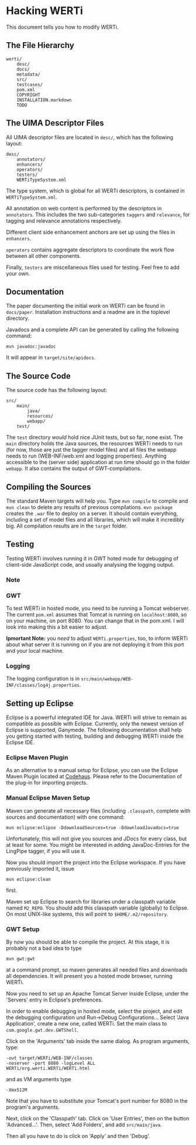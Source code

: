 # Hacking WERTi

This document tells you how to modify WERTi.

## The File Hierarchy

	werti/
		desc/
		docs/
		metadata/
		src/
		testcases/
		pom.xml
		COPYRIGHT
		INSTALLATION.markdown
		TODO

## The UIMA Descriptor Files

All UIMA descriptor files are located in `desc/`, which has the following
layout:

	desc/
		annotators/
		enhancers/
		operators/
		testers/
		WERTiTypeSystem.xml

The type system, which is global for all WERTi descriptors, is contained in
`WERTiTypeSystem.xml`.

All annotation on web content is performed by the descriptors in `annotators`.
This includes the two sub-categories `taggers` and `relevance`, for tagging and
relevance annotations respectively.

Different client side enhancement anchors are set up using the files in
`enhancers`.

`operators` contains aggregate descriptors to coordinate the work flow between
all other components.

Finally, `testers` are miscellaneous files used for testing. Feel free to add
your own.

## Documentation

The paper documenting the initial work on WERTi can be found in `docs/paper`.
Installation instructions and a readme are in the toplevel directory.

Javadocs and a complete API can be generated by calling the following command:

	mvn javadoc:javadoc

It will appear in `target/site/apidocs`.

## The Source Code

The source code has the following layout:

	src/
		main/
			java/
			resources/
			webapp/
		test/

The `test` directory *would* hold nice JUnit tests, but so far, none exist.
The `main` directory holds the Java sources, the resources WERTi needs to run
(for now, those are just the tagger model files) and all files the webapp needs
to run (WEB-INF/web.xml and logging properties). Anything accessible to the
(server side) application at run time should go in the folder `webapp`. It also
contains the output of GWT-compilations.

## Compiling the Sources

The standard Maven targets will help you. Type `mvn compile` to compile and
`mvn clean` to delete any results of previous compilations. `mvn package`
creates the `.war` file to deploy on a server. It should contain everything,
including a set of model files and all libraries, which will make it incredibly
big. All compilation results are in the `target` folder.

## Testing

Testing WERTi involves running it in GWT hoted mode for debugging of client-side
JavaScript code, and usually analysing the logging output.

### Note


### GWT
To test WERTi in hosted mode, you need to be running a Tomcat webserver. The
current `pom.xml` assumes that Tomcat is running on `localhost:8080`, so on
your machine, on port 8080. You can change that in the pom.xml. I will look
into making this a bit easier to adjust.

**Ipmortant Note:** you *need* to adjust `WERTi.properties`, too, to inform
WERTi about what server it is running on if you are not deploying it from this
port and your local machine.

### Logging

The logging configuration is in
`src/main/webapp/WEB-INF/classes/log4j.properties`.

## Setting up Eclipse

Eclipse is a powerful integrated IDE for Java. WERTi will strive to remain as
compatible as possible with Eclipse. Currently, only the newest version of
Eclipse is supported, Ganymede. The following documentation shall help you
getting started with testing, building and debugging WERTi inside the Eclipse
IDE.

### Eclipse Maven Plugin

As an alternative to a manual setup for Eclipse, you can use the Eclipse Maven
Plugin located at [Codehaus](http://m2eclipse.codehaus.org/). Please refer to
the Documentation of the plug-in for importing projects.

### Manual Eclipse Maven Setup

Maven can generate all necessary files (including `.classpath`, complete with
sources and documentation) with one command:

	mvn eclipse:eclipse -DdownloadSources=true -DdownloadJavadocs=true

Unfortunately, this will not give you sources and JDocs for every class, but at
least for some. You might be interested in adding JavaDoc-Entries for the
LingPipe tagger, if you will use it.

Now you should import the project into the Eclipse workspace. If you have
previously imported it, issue

	mvn eclipse:clean

first.

Maven set up Eclipse to search for libraries under a classpath variable named
`M2_REPO`. You should add this classpath variable (globally) to Eclipse. On
most UNIX-like systems, this will point to `$HOME/.m2/repository`.

### GWT Setup

By now you should be able to compile the project. At this stage, it is probably
not a bad idea to type

	mvn gwt:gwt

at a command prompt, so maven generates all needed files and downloads all
dependencies. It will present you a hosted mode browser, running WERTi.

Now you need to set up an Apache Tomcat Server inside Eclipse, under the
'Servers' entry in Eclipse's preferences.

In order to enable debugging in hosted mode, select the project, and edit the
debugging configuration und Run->Debug Configurations… Select 'Java
Application', create a new one, called WERTi. Set the main class to
`com.google.gwt.dev.GWTShell`.

Click on the 'Arguments' tab inside the same dialog. As program arguments, type:

	-out target/WERTi/WEB-INF/classes
	-noserver -port 8080 -logLevel ALL
	WERTi/org.werti.WERTi/WERTi.html

and as VM arguments type

	-Xmx512M

Note that you have to substitute your Tomcat's port number for 8080 in the
program's arguments.

Next, click on the 'Classpath' tab. Click on 'User Entries', then on the button
'Advanced…'.  Then, select 'Add Folders', and add `src/main/java`.

Then all you have to do is click on 'Apply' and then 'Debug'.
